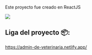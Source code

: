 Este proyecto fue creado en ReactJS

<img src="https://img.shields.io/badge/Jussef-Aprobado-brightgreen" />

## Liga del proyecto 📦:

https://admin-de-veterinaria.netlify.app/
